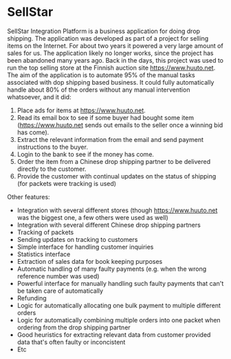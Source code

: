 # SellStar
SellStar Integration Platform is a business application for doing drop shipping. The application was developed as part of a project for selling items on the Internet. For about two years it powered a very large amount of sales for us. The application likely no longer works, since the project has been abandoned many years ago. Back in the days, this project was used to run the top selling store at the Finnish auction site https://www.huuto.net. The aim of the application is to automate 95% of the manual tasks associated with dop shipping based business. It could fully automatically handle about 80% of the orders without any manual intervention whatsoever, and it did:

1. Place ads for items at https://www.huuto.net.
2. Read its email box to see if some buyer had bought some item (https://www.huuto.net sends out emails to the seller once a winning bid has come).
3. Extract the relevant information from the email and send payment instructions to the buyer.
4. Login to the bank to see if the money has come.
5. Order the item from a Chinese drop shipping partner to be delivered directly to the customer.
6. Provide the customer with continual updates on the status of shipping (for packets were tracking is used)

Other features:
- Integration with several different stores (though https://www.huuto.net was the biggest one, a few others were used as well)
- Integration with several different Chinese drop shipping partners
- Tracking of packets
- Sending updates on tracking to customers
- Simple interface for handling customer inquiries
- Statistics interface
- Extraction of sales data for book keeping purposes
- Automatic handling of many faulty payments (e.g. when the wrong reference number was used)
- Powerful interface for manually handling such faulty payments that can't be taken care of automatically
- Refunding
- Logic for automatically allocating one bulk payment to multiple different orders
- Logic for automatically combining multiple orders into one packet when ordering from the drop shipping partner
- Good heuristics for extracting relevant data from customer provided data that's often faulty or inconcistent
- Etc
